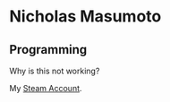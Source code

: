 # Nicholas Masumoto
## Programming
Why is this not working?


My [Steam Account](https://steamcommunity.com/profiles/76561198151230179/). 
